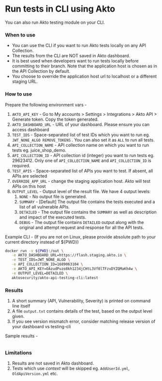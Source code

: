 # Run tests in CLI using Akto

You can also run Akto testing module on your CLI.

### When to use

* You can use the CLI if you want to run Akto tests locally on any API Collection.
* The results from the CLI are NOT saved in Akto dashboard.
* It is best used when developers want to run tests locally before committing to their branch. Note that the application host is chosen as in the API Collection by default.
* You choose to override the application host url to localhost or a different staging URL.

### How to use

Prepare the following environment vars -

1. `AKTO_API_KEY` - Go to My accounts > Settings > Integrations > Akto API > Generate token. Copy the token generated.
2. `AKTO_DASHBOARD_URL` - URL of your dashboard. Please ensure you can access dashboard
3. `TEST_IDS` - Space-separated list of test IDs which you want to run eg. `JWT_NONE_ALGO REMOVE_TOKENS` . You can also set it as `ALL` to run all tests.
4. `API_COLLECTION_NAME` - API collection name on which you want to run tests eg. juice_shop_demo.
5. `API_COLLECTION_ID` - API collection id (integer) you want to run tests eg. 29623412. Only one of `API_COLLECTION_NAME` and `API_COLLECTION_ID` is required.
6. `TEST_APIS` - Space-separated list of APIs you want to test. If absent, all APIs are selected
7. `OVERRIDE_APP_URL` - change the staging application host. Akto will test APIs on this host
8. `OUTPUT_LEVEL` - Output level of the result file. We have 4 output levels:
    1. `NONE` - No output file is generated.
    2. `SUMMARY` - [Default] The output file contains the tests executed and a list of all vulnerable APIs.
    3. `DETAILED` - The output file contains the `SUMMARY` as well as description and impact of the executed tests. 
    4. `DEBUG` - The output file contains `DETAILED` output along with the original and attempt request and response for all the API tests.

Example CLI -
(If you are not on Linux, please provide absolute path to your current directory instead of ${PWD})

```bash
docker run -v ${PWD}:/out \
   -e AKTO_DASHBOARD_URL=https://flash.staging.akto.io \
   -e TEST_IDS=JWT_NONE_ALGO \
   -e API_COLLECTION_ID=1689063104 \
   -e AKTO_API_KEY=OAzudPuzo8kh1234jCHtL3Vf0lTFzvDYZQMaKh4w \
   -e OUTPUT_LEVEL=DETAILED \
   aktosecurity/akto-api-testing-cli:latest
```

### Results

1. A short summary (API, Vulnerability, Severity) is printed on command line itself
2. A file `output.txt` contains details of the test, based on the output level given.
3. If you see version mismatch error, consider matching release version of your dashboard vs testing-cli

Sample results -&#x20;

<figure><img src="https://github.com/akto-api-security/Documentation/assets/91221068/d6685ffe-463a-49ea-85c8-0fc670714c49" alt=""><figcaption></figcaption></figure>

### Limitations

1. Results are not saved in Akto dashboard.
2. Tests which use _context_ will be skipped eg. `AddUserId.yml`, `OldApiVersion.yml` etc.
